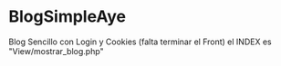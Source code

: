 # BlogSimpleAye
Blog Sencillo con Login y Cookies (falta terminar el Front)
el INDEX es "View/mostrar_blog.php"

